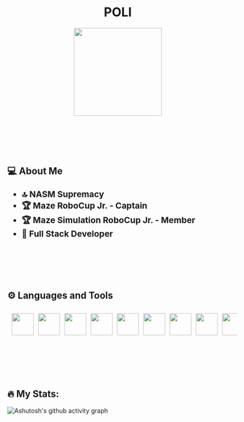 <h1 align="center">POLI</h1>

<!-- Fixed height for the first image -->
<div align="center">
  <img src="https://media.giphy.com/media/v1.Y2lkPWVjZjA1ZTQ3ZXNlOXE5Ynh1c3Qxb3U4eGRjc2Fia2dvZDljank1OWxocDlybmptOCZlcD12MV9zdGlja2Vyc19yZWxhdGVkJmN0PXM/0mPjZuIu5JWQPWfYHF/giphy.gif" style="height: 200px;" />
</div>

<br /><br /><br /><br />

<h2> 💻 About Me </h2>
<ul style="font-size: 1.2rem;">
  <li><strong>🔝 NASM Supremacy</strong></li>
  <li><strong>🏆 Maze RoboCup Jr. - Captain</strong></li>
  <li><strong>🏆 Maze Simulation RoboCup Jr. - Member</strong></li>
  <li><strong>🦆 Full Stack Developer</strong></li>
</ul>

<br /><br /><br /><br />

<h2> ⚙️ Languages and Tools </h2>

<div style="display: flex; justify-content: space-between; align-items: center; overflow-x: auto; gap: 10px; padding: 10px; width: 100%;">
  <img src="https://cdn.jsdelivr.net/gh/devicons/devicon@latest/icons/csharp/csharp-plain.svg" style="height: 50px; flex-shrink: 1;" />
  <img src="https://cdn.jsdelivr.net/gh/devicons/devicon@latest/icons/blazor/blazor-original.svg" style="height: 50px; flex-shrink: 1;" />
  <img src="https://cdn.jsdelivr.net/gh/devicons/devicon@latest/icons/bootstrap/bootstrap-original.svg" style="height: 50px; flex-shrink: 1;"/>            
  <img src="https://cdn.jsdelivr.net/gh/devicons/devicon@latest/icons/alpinejs/alpinejs-original.svg" style="height: 50px; flex-shrink: 1;"/>         
  <img src="https://cdn.jsdelivr.net/gh/devicons/devicon@latest/icons/visualstudio/visualstudio-plain.svg" style="height: 50px; flex-shrink: 1;" />
  <img src="https://cdn.jsdelivr.net/gh/devicons/devicon@latest/icons/python/python-original.svg" style="height: 50px; flex-shrink: 1;" />
  <img src="https://cdn.jsdelivr.net/gh/devicons/devicon@latest/icons/pytorch/pytorch-original.svg" style="height: 50px; flex-shrink: 1;" />
  <img src="https://cdn.jsdelivr.net/gh/devicons/devicon@latest/icons/tensorflow/tensorflow-original.svg" style="height: 50px; flex-shrink: 1;" />
  <img src="https://cdn.jsdelivr.net/gh/devicons/devicon@latest/icons/opencv/opencv-original.svg" style="height: 50px; flex-shrink: 1;" />
  <img src="https://cdn.jsdelivr.net/gh/devicons/devicon@latest/icons/matplotlib/matplotlib-original.svg" style="height: 50px; flex-shrink: 1;" />
  <img src="https://cdn.jsdelivr.net/gh/devicons/devicon@latest/icons/numpy/numpy-original.svg" style="height: 50px; flex-shrink: 1;" />
  <img src="https://cdn.jsdelivr.net/gh/devicons/devicon@latest/icons/vscode/vscode-original.svg" style="height: 50px; flex-shrink: 1;" />
  <img src="https://cdn.jsdelivr.net/gh/devicons/devicon@latest/icons/fortran/fortran-original.svg" style="height: 50px; flex-shrink: 1;"/>  
  <img src="https://cdn.jsdelivr.net/gh/devicons/devicon@latest/icons/c/c-original.svg" style="height: 50px; flex-shrink: 1;" />         
  <img src="https://cdn.jsdelivr.net/gh/devicons/devicon@latest/icons/vim/vim-original.svg" style="height: 50px; flex-shrink: 1;" />
</div>

<br /><br /><br /><br />

<h2> 🔥 My Stats: </h2>

![Ashutosh's github activity graph](https://github-readme-activity-graph.vercel.app/graph?username=lor1290&theme=merko)
